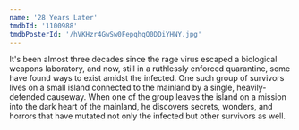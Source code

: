 ```yaml
---
name: '28 Years Later'
tmdbId: '1100988'
tmdbPosterId: '/hVKHzr4GwSw0FepqhqQ0DDiYHNY.jpg'
---
```

It's been almost three decades since the rage virus escaped a biological weapons laboratory, and now, still in a ruthlessly enforced quarantine, some have found ways to exist amidst the infected. One such group of survivors lives on a small island connected to the mainland by a single, heavily-defended causeway. When one of the group leaves the island on a mission into the dark heart of the mainland, he discovers secrets, wonders, and horrors that have mutated not only the infected but other survivors as well.
